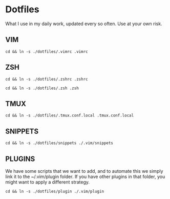 # Dotfiles

What I use in my daily work, updated every so often. Use at your own risk.

## VIM

`cd && ln -s ./dotfiles/.vimrc .vimrc`

## ZSH

`cd && ln -s ./dotfiles/.zshrc .zshrc`

`cd && ln -s ./dotfiles/.zsh .zsh`

## TMUX

`cd && ln -s ./dotfiles/.tmux.conf.local .tmux.conf.local`

## SNIPPETS

`cd && ln -s ./dotfiles/snippets ./.vim/snippets`

## PLUGINS

We have some scripts that we want to add, and to automate this we simply link it to the ~/.vim/plugin folder.
If you have other plugins in that folder, you might want to apply a different strategy.

`cd && ln -s ./dotfiles/plugin ./.vim/plugin`

